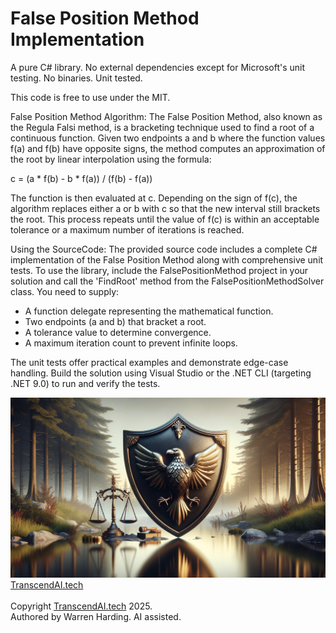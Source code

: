 # False Position Method Implementation

A pure C# library. No external dependencies except for Microsoft's unit testing. No binaries. Unit tested.

This code is free to use under the MIT.

False Position Method Algorithm:
The False Position Method, also known as the Regula Falsi method, is a bracketing technique used to find a root of a continuous function. Given two endpoints a and b where the function values f(a) and f(b) have opposite signs, the method computes an approximation of the root by linear interpolation using the formula:
  
   c = (a * f(b) - b * f(a)) / (f(b) - f(a))
  
The function is then evaluated at c. Depending on the sign of f(c), the algorithm replaces either a or b with c so that the new interval still brackets the root. This process repeats until the value of f(c) is within an acceptable tolerance or a maximum number of iterations is reached.

Using the SourceCode:
The provided source code includes a complete C# implementation of the False Position Method along with comprehensive unit tests. To use the library, include the FalsePositionMethod project in your solution and call the 'FindRoot' method from the FalsePositionMethodSolver class. You need to supply:
- A function delegate representing the mathematical function.
- Two endpoints (a and b) that bracket a root.
- A tolerance value to determine convergence.
- A maximum iteration count to prevent infinite loops.

The unit tests offer practical examples and demonstrate edge-case handling. Build the solution using Visual Studio or the .NET CLI (targeting .NET 9.0) to run and verify the tests.

![AI Image](aiimage.jpg)
[TranscendAI.tech](https://TranscendAI.tech)<br>
<br>
Copyright [TranscendAI.tech](https://TranscendAI.tech) 2025.</br>
Authored by Warren Harding. AI assisted.</br>